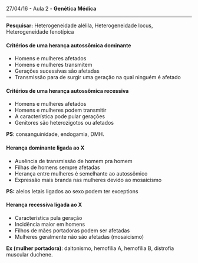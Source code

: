 27/04/16 - Aula 2 - **Genética Médica**

---

**Pesquisar:** Heterogeneidade alélila, Heterogeneidade locus, Heterogeneidade fenotípica

#### Critérios de uma herança autossômica dominante

* Homens e mulheres afetados
* Homens e mulheres transmitem
* Gerações sucessivas são afetadas
* Transmissão para de surgir uma geração na qual ninguém é afetado

#### Critérios de uma herança autossômica recessiva

* Homens e mulheres afetados
* Homens e mulheres podem transmitir
* A característica pode pular gerações
* Genitores são heterozigotos ou afetados

**PS**: consanguinidade, endogamia, DMH.

#### Herança dominante ligada ao X

* Ausência de transmissão de homem pra homem
* Filhas de homens sempre afetadas
* Herança entre mulheres é semelhante ao autossômico
* Expressão mais branda nas mulheres devido ao mosaicismo

**PS:** alelos letais ligados ao sexo podem ter exceptions

#### Herança recessiva ligada ao X

* Característica pula geração
* Incidência maior em homens
* Filhos de mães portadoras podem ser afetadas
* Mulheres geralmente não são afetadas \(mosaicismo\)

**Ex \(mulher portadora\)**: daltonismo, hemofilia A, hemofilia B, distrofia muscular duchene.




